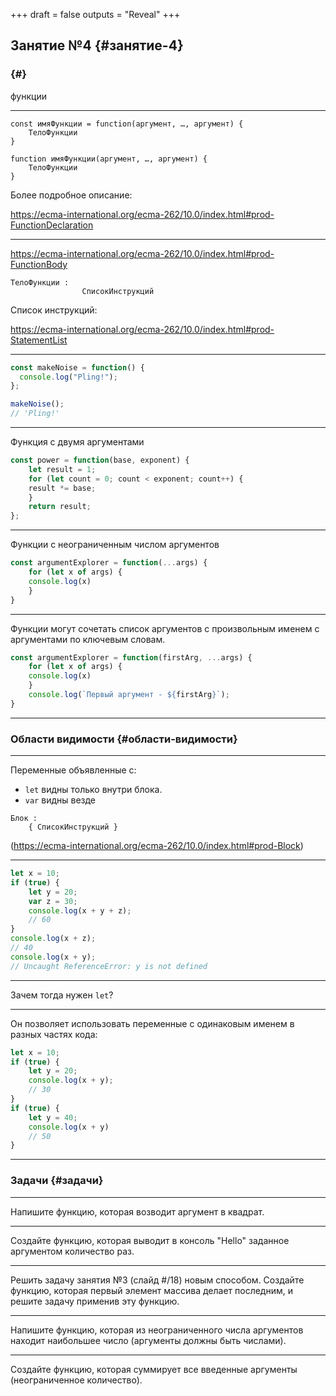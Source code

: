 +++
draft = false
outputs = "Reveal"
+++

## Занятие №4 {#занятие-4}


###  {#}

функции

---

```text
const имяФункции = function(аргумент, …, аргумент) {
    ТелоФункции
}
```

```text
function имяФункции(аргумент, …, аргумент) {
    ТелоФункции
}
```

Более подробное описание:

<https://ecma-international.org/ecma-262/10.0/index.html#prod-FunctionDeclaration>

---

<https://ecma-international.org/ecma-262/10.0/index.html#prod-FunctionBody>

```text
ТелоФункции :
                СписокИнструкций
```

Список инструкций:

<https://ecma-international.org/ecma-262/10.0/index.html#prod-StatementList>

---

```js
const makeNoise = function() {
  console.log("Pling!");
};

makeNoise();
// 'Pling!'
```

---

Функция с двумя аргументами

```js
const power = function(base, exponent) {
    let result = 1;
    for (let count = 0; count < exponent; count++) {
	result *= base;
    }
    return result;
};
```

---

Функции с неограниченным числом аргументов

```js
const argumentExplorer = function(...args) {
    for (let x of args) {
	console.log(x)
    }
}
```

---

Функции могут сочетать список аргументов с произвольным именем с аргументами по ключевым словам.

```js
const argumentExplorer = function(firstArg, ...args) {
    for (let x of args) {
	console.log(x)
    }
    console.log(`Первый аргумент - ${firstArg}`);
}
```

---


### Области видимости {#области-видимости}

---

Переменные объявленные с:

-   `let` видны только внутри блока.
-   `var` видны везде

```text
Блок :
    { СписокИнструкций }
```

(<https://ecma-international.org/ecma-262/10.0/index.html#prod-Block>)

---

```js
let x = 10;
if (true) {
    let y = 20;
    var z = 30;
    console.log(x + y + z);
    // 60
}
console.log(x + z);
// 40
console.log(x + y);
// Uncaught ReferenceError: y is not defined
```

---

Зачем тогда нужен `let`?

---

Он позволяет использовать переменные с одинаковым именем в разных частях кода:

```js
let x = 10;
if (true) {
    let y = 20;
    console.log(x + y);
    // 30
}
if (true) {
    let y = 40;
    console.log(x + y)
    // 50
}
```

---


### Задачи {#задачи}

---

Напишите функцию, которая возводит аргумент в квадрат.

---

Создайте функцию, которая выводит в консоль "Hello" заданное аргументом количество раз.

---

Решить задачу занятия №3 (слайд #/18) новым способом. Создайте функцию, которая первый элемент массива делает последним, и решите задачу применив эту функцию.

---

Напишите функцию, которая из неограниченного числа аргументов находит наибольшее число (аргументы должны быть числами).

---

Создайте функцию, которая суммирует все введенные аргументы (неограниченное количество).

